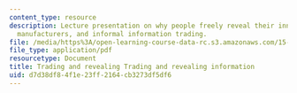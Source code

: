 ```yaml
---
content_type: resource
description: Lecture presentation on why people freely reveal their innovations to
  manufacturers, and informal information trading.
file: /media/https%3A/open-learning-course-data-rc.s3.amazonaws.com/15-356-how-to-develop-breakthrough-products-and-services-spring-2004/d7d38df84f1e23ff2164cb3273df5df6_lec8_infotrading.pdf
file_type: application/pdf
resourcetype: Document
title: Trading and revealing Trading and revealing information
uid: d7d38df8-4f1e-23ff-2164-cb3273df5df6
---
```

